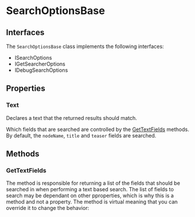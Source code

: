 # SearchOptionsBase

## Interfaces

The `SearchOptionsBase` class implements the following interfaces:

- ISearchOptions
- IGetSearcherOptions
- IDebugSearchOptions





## Properties

### Text

Declares a text that the returned results should match. 

Which fields that are searched are controlled by the [GetTextFields](#GetTextFields) methods. By default, the `nodeName`, `title` and `teaser` fields are searched.





## Methods

### GetTextFields

The method is responsible for returning a list of the fields that should be searched in when performing a text based search. The list of fields to search may be dependant on other pproperties, which is why this is a method and not a property. The method is virtual meaning that you can override it to change the behavior:
